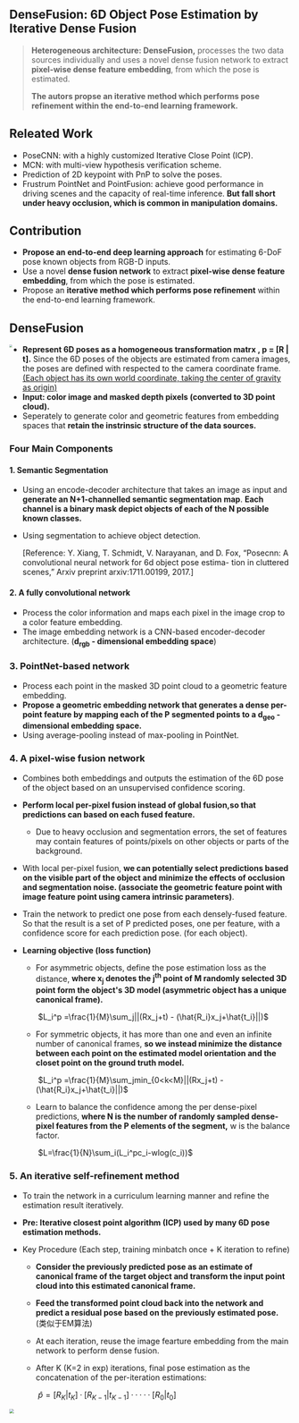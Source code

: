 ## **DenseFusion**: 6D Object Pose Estimation by Iterative Dense Fusion

> **Heterogeneous architecture: DenseFusion,** processes the two data sources individually and uses a novel dense fusion network to extract **pixel-wise dense feature embedding**, from which the pose is estimated.
>
> **The autors propse an iterative method which performs pose refinement within the end-to-end learning framework.**

## Releated Work

- PoseCNN: with a highly customized Iterative Close Point (ICP).
- MCN: with multi-view hypothesis verification  scheme.
- Prediction of 2D keypoint with PnP to solve the poses.
- Frustrum PointNet and PointFusion: achieve good performance in driving scenes and the capacity of real-time inference. **But fall short under heavy occlusion, which is common in manipulation domains.**

 ## Contribution

- **Propose an end-to-end deep learning approach** for estimating 6-DoF pose known objects from RGB-D inputs. 
- Use a novel **dense fusion network** to extract **pixel-wise dense feature embedding**, from which the pose is estimated.
- Propose an **iterative method which performs pose refinement** within the end-to-end learning framework.

## DenseFusion

<img src="https://gitee.com/gggqq/src/raw/master/DenseFusion_Figure2.png" style="zoom:30%;" align="left"  />

- **Represent 6D poses as a homogeneous transformation matrx , p = [R | t].** Since the 6D poses of the objects are estimated from camera images, the poses are defined with respected to the camera coordinate frame. <u>(Each object has its own world coordinate, taking the center of gravity as origin)</u>
- **Input: color image and masked depth pixels (converted to 3D point cloud).**
- Seperately to generate color and geometric features from embedding spaces that **retain the instrinsic structure of the data sources.**

### Four Main Components
#### 1. Semantic Segmentation

- Using an encode-decoder architecture that takes an image as input and **generate an N+1-channelled semantic segmentation map**. **Each channel is a binary mask depict objects of each of the N possible known classes.** 

- Using segmentation to achieve object detection.

   [Reference: Y. Xiang, T. Schmidt, V. Narayanan, and D. Fox, “Posecnn: A convolutional neural network for 6d object pose estima- tion in cluttered scenes,” Arxiv preprint arxiv:1711.00199, 2017.]

#### 2. A fully convolutional network

- Process the color information and maps each pixel in the image crop to a color feature embedding.
- The image embedding network is a CNN-based encoder-decoder architecture. (**d<sub>rgb</sub> - dimensional embedding space**)


### 3. PointNet-based network
- Process each point in the masked 3D point cloud to a geometric feature embedding.
- **Propose a geometric embedding network that generates a dense per-point feature by mapping each of the P segmented points to a d<sub>geo</sub> - dimensional embedding space.**
- Using average-pooling instead of max-pooling in PointNet.


### 4. A pixel-wise fusion network
- Combines both embeddings and outputs the estimation of the 6D pose of the object based on an unsupervised confidence scoring.

- **Perform local per-pixel fusion instead of global fusion,so that predictions can based on each fused feature.**

  - Due to heavy occlusion and segmentation errors, the set of features may contain features of points/pixels on other objects or parts of the background.

- With local per-pixel fusion, **we can potentially select predictions based on the visible part of the object and minimize the effects of occlusion and segmentation noise. (associate the geometric feature point with image feature point using camera intrinsic parameters)**.

- Train the network to predict one pose from each densely-fused feature. So that the result is a set of P predicted poses, one per feature, with a confidence score for each prediction pose. (for each object).

- **Learning objective (loss function)**

  - For asymmetric objects, define the pose estimation loss as the distance, **where x<sub>j</sub> denotes the j<sup>th</sup> point of M randomly selected 3D point form the object's 3D model (asymmetric object has a unique canonical frame).** 

    ​						$L_i^p =\frac{1}{M}\sum_j||(Rx_j+t) - (\hat{R_i}x_j+\hat{t_i}||)$ 

  - For symmetric objects, it has more than one and even an infinite number of canonical frames, **so  we instead minimize the distance between each point on the estimated model orientation and the closet point on the ground truth model.**

    ​						$L_i^p =\frac{1}{M}\sum_jmin_{0<k<M}||(Rx_j+t) - (\hat{R_i}x_j+\hat{t_i}||)$

  - Learn to balance the confidence among the per dense-pixel predictions, **where N is the number of randomly sampled dense-pixel features from the P elements of the segment,** w is the balance factor.

    ​						$L=\frac{1}{N}\sum_i(L_i^pc_i-wlog(c_i))$

### 5. An iterative self-refinement method
- To train the network in a curriculum learning manner and refine the estimation result iteratively.
- **Pre: Iterative closest point algorithm (ICP) used by many 6D pose estimation methods.**

- Key Procedure (Each step, training minbatch once + K iteration to refine)

  - **Consider the previously predicted pose as an estimate of canonical frame of the target object and transform the input point cloud into this estimated canonical frame.**

  - **Feed the transformed point cloud back into the network and predict a residual pose based on the previously estimated pose.** (类似于EM算法)

  - At each iteration, reuse the image fearture embedding from the main network to perform dense fusion.

  - After K (K=2 in exp) iterations, final pose estimation as the concatenation of the per-iteration estimations:

    ​					$\hat{p}=[R_K|t_K]·[R_{K-1}|t_{K-1}]·····[R_0|t_0]$

<img src="https://gitee.com/gggqq/src/raw/master/DenseFusion_Figure3.png" style="zoom:50%;"/>















